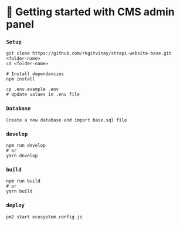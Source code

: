 # 🚀 Getting started with CMS admin panel

### `Setup`
```
git clone https://github.com/rkgitvinay/strapi-website-base.git <folder-name>
cd <folder-name>

# Install dependencies
npm install

cp .env.example .env
# Update values in .env file
```
### `Database`
```
Create a new database and import base.sql file
```

### `develop`
```
npm run develop
# or
yarn develop
```

### `build`
```
npm run build
# or
yarn build
```

### `deploy`
```
pm2 start ecosystem.config.js
```
